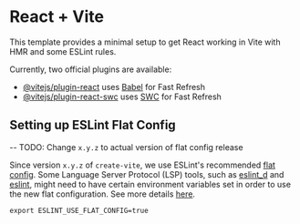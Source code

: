 # React + Vite

This template provides a minimal setup to get React working in Vite with HMR and some ESLint rules.

Currently, two official plugins are available:

- [@vitejs/plugin-react](https://github.com/vitejs/vite-plugin-react/blob/main/packages/plugin-react/README.md) uses [Babel](https://babeljs.io/) for Fast Refresh
- [@vitejs/plugin-react-swc](https://github.com/vitejs/vite-plugin-react-swc) uses [SWC](https://swc.rs/) for Fast Refresh

## Setting up ESLint Flat Config

-- TODO: Change `x.y.z` to actual version of flat config release

Since version `x.y.z` of `create-vite`, we use ESLint's recommended [flat config](https://eslint.org/blog/2022/08/new-config-system-part-2/). Some Language Server Protocol (LSP) tools, such as [eslint_d](https://www.npmjs.com/package/eslint_d) and [eslint](https://eslint.org/), might need to have certain environment variables set in order to use the new flat configuration. See more details [here](https://github.com/eslint/eslint/issues/16349).

```
export ESLINT_USE_FLAT_CONFIG=true
```

